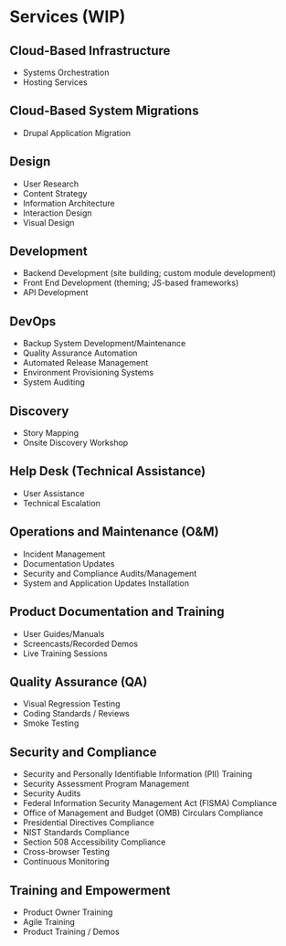 # Services (WIP)

## Cloud-Based Infrastructure
* Systems Orchestration
* Hosting Services

## Cloud-Based System Migrations
* Drupal Application Migration

## Design
* User Research
* Content Strategy
* Information Architecture
* Interaction Design
* Visual Design

## Development
* Backend Development (site building; custom module development)
* Front End Development (theming; JS-based frameworks)
* API Development

## DevOps
* Backup System Development/Maintenance
* Quality Assurance Automation
* Automated Release Management
* Environment Provisioning Systems
* System Auditing

## Discovery
* Story Mapping
* Onsite Discovery Workshop

## Help Desk (Technical Assistance)
* User Assistance
* Technical Escalation

## Operations and Maintenance (O&M)
* Incident Management
* Documentation Updates
* Security and Compliance Audits/Management
* System and Application Updates Installation

## Product Documentation and Training
* User Guides/Manuals
* Screencasts/Recorded Demos
* Live Training Sessions

## Quality Assurance (QA)
* Visual Regression Testing
* Coding Standards / Reviews
* Smoke Testing

## Security and Compliance
* Security and Personally Identifiable Information (PII) Training
* Security Assessment Program Management
* Security Audits
* Federal Information Security Management Act (FISMA) Compliance
* Office of Management and Budget (OMB) Circulars Compliance
* Presidential Directives Compliance
* NIST Standards Compliance
* Section 508 Accessibility Compliance
* Cross-browser Testing
* Continuous Monitoring

## Training and Empowerment
* Product Owner Training
* Agile Training
* Product Training / Demos
